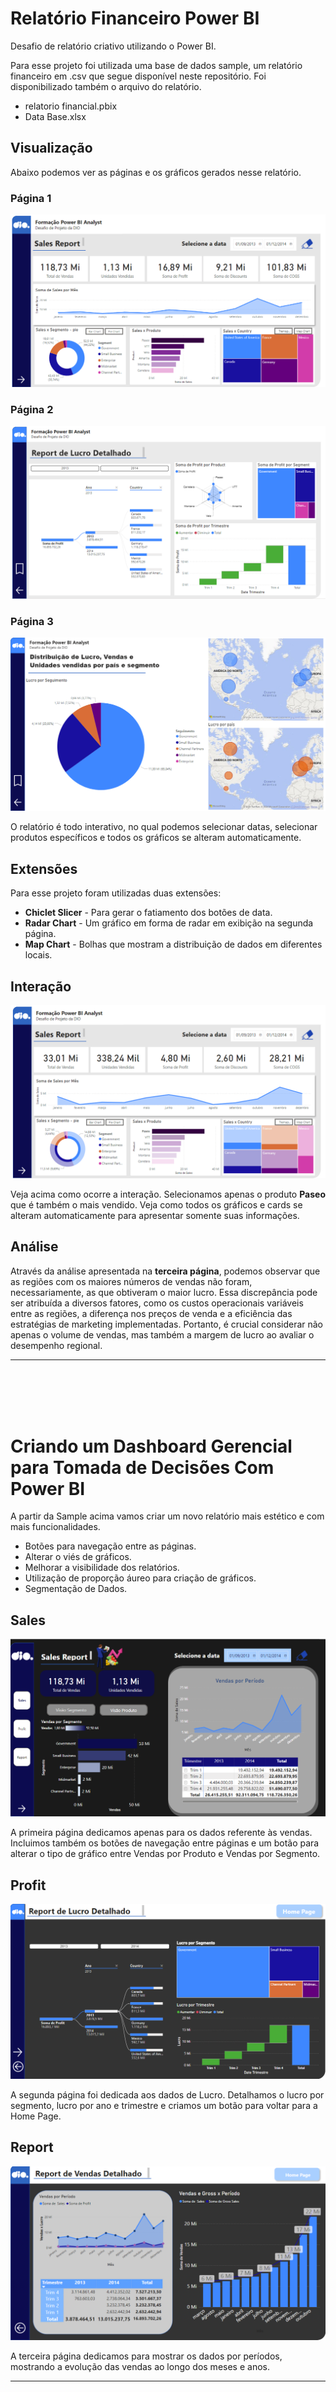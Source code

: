 # Relatório Financeiro Power BI

Desafio de relatório criativo utilizando o Power BI.

Para esse projeto foi utilizada uma base de dados sample, um relatório financeiro em .csv que segue disponível neste repositório. Foi disponibilizado também o arquivo do relatório.

- relatorio financial.pbix
- Data Base.xlsx

## Visualização

Abaixo podemos ver as páginas e os gráficos gerados nesse relatório.

### Página 1

![page1](https://github.com/devcaiada/sample-powerbi-dio/blob/main/images/page%201.png?raw=true)

### Página 2

![page2](https://github.com/devcaiada/sample-powerbi-dio/blob/main/images/page%202.png?raw=true)

### Página 3

![page3](https://github.com/devcaiada/sample-powerbi-dio/blob/main/images/page%203.png?raw=true)

O relatório é todo interativo, no qual podemos selecionar datas, selecionar produtos específicos e todos os gráficos se alteram automaticamente.

## Extensões

Para esse projeto foram utilizadas duas extensões:

- **Chiclet Slicer** - Para gerar o fatiamento dos botões de data.
- **Radar Chart** - Um gráfico em forma de radar em exibição na segunda página.
- **Map Chart** - Bolhas que mostram a distribuição de dados em diferentes locais.

## Interação

![interact](https://github.com/devcaiada/sample-powerbi-dio/blob/main/images/paseo.png?raw=true)

Veja acima como ocorre a interação. Selecionamos apenas o produto **Paseo** que é também o mais vendido. Veja como todos os gráficos e cards se alteram automaticamente para apresentar somente suas informações.

## Análise

Através da análise apresentada na **terceira página**, podemos observar que as regiões com os maiores números de vendas não foram, necessariamente, as que obtiveram o maior lucro. Essa discrepância pode ser atribuída a diversos fatores, como os custos operacionais variáveis entre as regiões, a diferença nos preços de venda e a eficiência das estratégias de marketing implementadas. Portanto, é crucial considerar não apenas o volume de vendas, mas também a margem de lucro ao avaliar o desempenho regional.

---

<br></br>
<br></br>

# Criando um Dashboard Gerencial para Tomada de Decisões Com Power BI

A partir da Sample acima vamos criar um novo relatório mais estético e com mais funcionalidades.

- Botões para navegação entre as páginas.
- Alterar o viés de gráficos.
- Melhorar a visibilidade dos relatórios.
- Utilização de proporção áureo para criação de gráficos.
- Segmentação de Dados.

## Sales

![sales](https://raw.githubusercontent.com/devcaiada/sample-powerbi-dio/main/images/1-sales.png)

A primeira página dedicamos apenas para os dados referente às vendas. Incluimos também os botões de navegação entre páginas e um botão para alterar o tipo de gráfico entre Vendas por Produto e Vendas por Segmento.

## Profit

![profit](https://github.com/devcaiada/sample-powerbi-dio/blob/main/images/2-profit.png?raw=true)

A segunda página foi dedicada aos dados de Lucro. Detalhamos o lucro por segmento, lucro por ano e trimestre e criamos um botão para voltar para a Home Page.

## Report

![report](https://github.com/devcaiada/sample-powerbi-dio/blob/main/images/3-report.png?raw=true)

A terceira página dedicamos para mostrar os dados por períodos, mostrando a evolução das vendas ao longo dos meses e anos.

---

<br></br>
<br></br>

# Relatório de Vendas e Lucros com Data Analytics e Power BI

Agora, vamos aprofundar nosso relatório de vendas utilizando a amostra financeira. Vamos incluir um relatório gerencial completo que aborde as vendas e os lucros, além de utilizar opções avançadas como Top N, Gráfico de Dispersão e Gráficos Dinâmicos, acessíveis através de botões.

Também criaremos botões para navegação entre as páginas, tornando nosso relatório mais responsivo. Por fim, faremos uma verificação de outliers e adicionaremos uma pequena animação para representar o período analisado.

![capa]()


